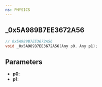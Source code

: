 ```yaml
---
ns: PHYSICS
---
```

## _0x5A989B7EE3672A56

```c
// 0x5A989B7EE3672A56
void _0x5A989B7EE3672A56(Any p0, Any p1);
```

## Parameters
* **p0**:
* **p1**:
